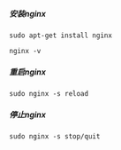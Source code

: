 ##### 安装nginx

```
sudo apt-get install nginx

nginx -v
```

##### 重启nginx

```
sudo nginx -s reload
```

##### 停止nginx

```
sudo nginx -s stop/quit
```